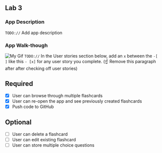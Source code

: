## Lab 3

### App Description
`TODO://` Add app description

### App Walk-though

![My Gif](https://submissions.us-east-1.linodeobjects.com/mobile_app_design/cRUlGJgd.gif)
`TODO://` In the User stories section below, add an `x` between the `-[ ]` like this `- [x]` for any user story you complete. (☝️ Remove this paragraph after after checking off user stories)

## Required
- [x] User can browse through multiple flashcards
- [x] User can re-open the app and see previously created flashcards
- [x] Push code to GitHub
## Optional
- [ ] User can delete a flashcard
- [ ] User can edit existing flashcard
- [ ] User can store multiple choice questions
